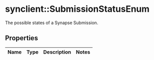 # synclient::SubmissionStatusEnum

The possible states of a Synapse Submission.
## Properties
Name | Type | Description | Notes
------------ | ------------- | ------------- | -------------


